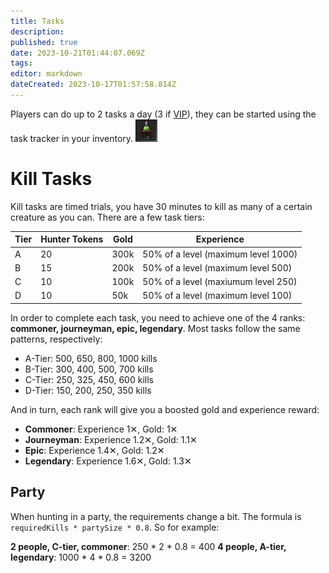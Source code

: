 ```yaml
---
title: Tasks
description: 
published: true
date: 2023-10-21T01:44:07.069Z
tags: 
editor: markdown
dateCreated: 2023-10-17T01:57:58.814Z
---
```


Players can do up to 2 tasks a day (3 if [VIP](/en/vip-features)), they can be started using the task tracker in your inventory. ![task-tracker(inactive).png](/task-tracker(inactive).png)

# Kill Tasks

Kill tasks are timed trials, you have 30 minutes to kill as many of a certain creature as you can. There are a few task tiers:

| Tier | Hunter Tokens | Gold | Experience |
| -- | -- | -- | -- |
| A | 20 | 300k | 50% of a level (maximum level 1000) |
| B | 15 | 200k | 50% of a level (maximum level 500) |
| C | 10 | 100k | 50% of a level (maxiumum level 250) |
| D | 10 | 50k | 50% of a level (maximum level 100) |

In order to complete each task, you need to achieve one of the 4 ranks: **commoner, journeyman, epic, legendary**. Most tasks follow the same patterns, respectively:

- A-Tier: 500, 650, 800, 1000 kills
- B-Tier: 300, 400, 500, 700 kills
- C-Tier: 250, 325, 450, 600 kills
- D-Tier: 150, 200, 250, 350 kills

And in turn, each rank will give you a boosted gold and experience reward:

- **Commoner**: Experience 1✕, Gold: 1✕
- **Journeyman**: Experience 1.2✕, Gold: 1.1✕
- **Epic**: Experience 1.4✕, Gold: 1.2✕
- **Legendary**: Experience 1.6✕, Gold: 1.3✕

## Party

When hunting in a party, the requirements change a bit. The formula is `requiredKills * partySize * 0.8`. So for example:

**2 people, C-tier, commoner**: 250 * 2 * 0.8 = 400
**4 people, A-tier, legendary**: 1000 * 4 * 0.8 = 3200